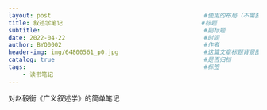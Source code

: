 ```yaml
---
layout: post                                           #使用的布局（不需要改）
title: 叙述学笔记                                       #标题
subtitle:                                              #副标题
date: 2022-04-22                                       #时间
author: BYQ0002                                        #作者
header-img: img/64800561_p0.jpg                        #这篇文章标题背景图片
catalog: true                                          #是否归档
tags:                                                  #标签
    - 读书笔记
---
```


对赵毅衡《广义叙述学》的简单笔记